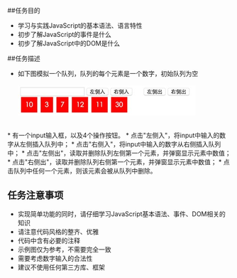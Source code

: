 ##任务目的
* 学习与实践JavaScript的基本语法、语言特性
* 初步了解JavaScript的事件是什么
* 初步了解JavaScript中的DOM是什么

##任务描述
* 如下图模拟一个队列，队列的每个元素是一个数字，初始队列为空 <br><br>
![](https://github.com/seexiaomu/baidu/blob/master/javascript/test-four/pic.jpg)
<br>
* 有一个input输入框，以及4个操作按钮。
  * 点击"左侧入"，将input中输入的数字从左侧插入队列中；
  * 点击"右侧入"，将input中输入的数字从右侧插入队列中；
  * 点击"左侧出"，读取并删除队列左侧第一个元素，并弹窗显示元素中数值；
  * 点击"右侧出"，读取并删除队列右侧第一个元素，并弹窗显示元素中数值；
* 点击队列中任何一个元素，则该元素会被从队列中删除。

## 任务注意事项
* 实现简单功能的同时，请仔细学习JavaScript基本语法、事件、DOM相关的知识
* 请注意代码风格的整齐、优雅
* 代码中含有必要的注释
* 示例图仅为参考，不需要完全一致
* 需要考虑数字输入的合法性
* 建议不使用任何第三方库、框架
